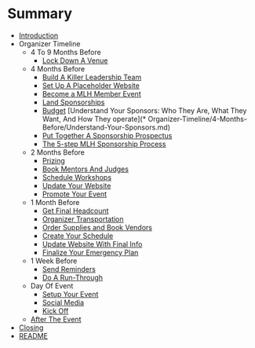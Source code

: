 # Summary

* [Introduction](introduction.md)
* Organizer Timeline
    * 4 To 9 Months Before
        * [Lock Down A Venue](Organizer-Timeline/4-To-9-Months-Before/Venue.md)
    * 4 Months Before
        * [Build A Killer Leadership Team](Organizer-Timeline/4-Months-Before/Build-A-Killer-Leadership-Team.md)
        * [Set Up A Placeholder Website](Organizer-Timeline/4-Months-Before/Set-Up-A-Placeholder-Website.md)
        * [Become a MLH Member Event](Organizer-Timeline/4-Months-Before/Become-a-MLH-Member-Event.md)
        * [Land Sponsorships](Organizer-Timeline/4-Months-Before/Land-Sponsorships.md)
        * [Budget](Organizer-Timeline/4-Months-Before/Draft-Your-Budget.md)
        [Understand Your Sponsors: Who They Are, What They Want, And How They operate](* Organizer-Timeline/4-Months-Before/Understand-Your-Sponsors.md)
        * [Put Together A Sponsorship Prospectus](Organizer-Timeline/4-Months-Before/Sponsorship-Prospectus.md)
        * [The 5-step MLH Sponsorship Process](Organizer-Timeline/4-Months-Before/MLH-Sponsorship-Process.md)
    * 2 Months Before
        * [Prizing](Organizer-Timeline/2-Months-Before/Prizes.md)
        * [Book Mentors And Judges](Organizer-Timeline/2-Months-Before/Mentors-and-Judges.md)
        * [Schedule Workshops](Organizer-Timeline/2-Months-Before/Workshops.md)
        * [Update Your Website](Organizer-Timeline/2-Months-Before/Website.md)
        * [Promote Your Event](Organizer-Timeline/2-Months-Before/Promote-Your-Event.md)
    * 1 Month Before
        * [Get Final Headcount](/Organizer-Timeline/1-Month-Before/Headcount.md)
        * [Organizer Transportation](/Organizer-Timeline/1-Month-Before/Organize-Transportation.md)
        * [Order Supplies and Book Vendors](/Organizer-Timeline/1-Month-Before/Supplies-And-Vendors.md)
        * [Create Your Schedule](/Organizer-Timeline/1-Month-Before/Create-Your-Schedule.md)
        * [Update Website With Final Info](/Organizer-Timeline/1-Month-Before/Website.md)
        * [Finalize Your Emergency Plan](/Organizer-Timeline/1-Month-Before/Finalize-Your-Emergency-Plan.md)
    * 1 Week Before
        * [Send Reminders](Organizer-Timeline/1-Week-Before/Send-Reminders.md)
        * [Do A Run-Through](Organizer-Timeline/1-Week-Before/Run-Through.md)
    * Day Of Event
        * [Setup Your Event](Organizer-Timeline/Day-Of-Event/Setup-Your-Event.md)
        * [Social Media](Organizer-Timeline/Day-Of-Event/Social-Media.md)
        * [Kick Off](Organizer-Timeline/Day-Of-Event/Kick-Off.md)
    * [After The Event](Organizer-Timeline/After-The-Event.md)
* [Closing](closing.md)
* [README](README.md)
